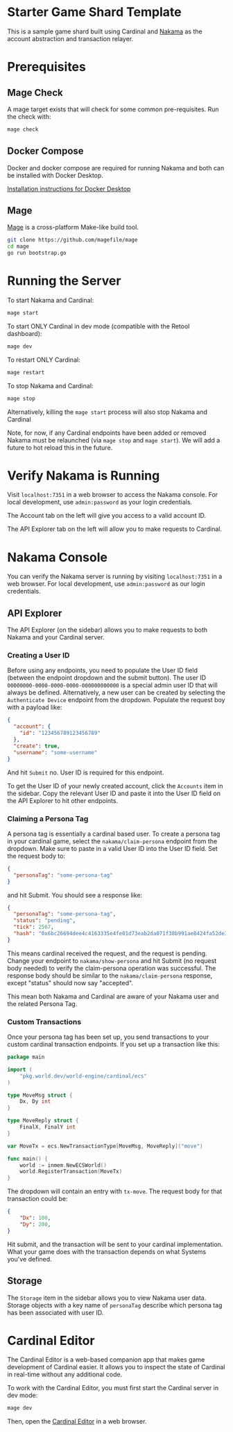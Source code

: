 # Starter Game Shard Template

This is a sample game shard built using Cardinal and [Nakama](https://heroiclabs.com/nakama/) as the account abstraction and
transaction relayer.

# Prerequisites

## Mage Check

A mage target exists that will check for some common pre-requisites. Run the check with:

```bash
mage check
```

## Docker Compose

Docker and docker compose are required for running Nakama and both can be installed with Docker Desktop.

[Installation instructions for Docker Desktop](https://docs.docker.com/compose/install/#scenario-one-install-docker-desktop)

## Mage

[Mage](https://magefile.org/) is a cross-platform Make-like build tool.

```bash
git clone https://github.com/magefile/mage
cd mage
go run bootstrap.go
```

# Running the Server

To start Nakama and Cardinal:

```bash
mage start
```

To start ONLY Cardinal in dev mode (compatible with the Retool dashboard):

```bash
mage dev
```

To restart ONLY Cardinal:

```bash
mage restart
```

To stop Nakama and Cardinal:

```bash
mage stop
```

Alternatively, killing the `mage start` process will also stop Nakama and Cardinal

Note, for now, if any Cardinal endpoints have been added or removed Nakama must be relaunched (via `mage stop` and `mage start`).
We will add a future to hot reload this in the future.

# Verify Nakama is Running

Visit `localhost:7351` in a web browser to access the Nakama console. For local development, use `admin:password` as your login
credentials.

The Account tab on the left will give you access to a valid account ID.

The API Explorer tab on the left will allow you to make requests to Cardinal.

# Nakama Console

You can verify the Nakama server is running by visiting `localhost:7351` in a web browser. For local development, use 
`admin:password` as our login credentials.

## API Explorer

The API Explorer (on the sidebar) allows you to make requests to both Nakama and your Cardinal server.

### Creating a User ID

Before using any endpoints, you need to populate the User ID field (between the endpoint dropdown and the submit button). 
The user ID `00000000-0000-0000-0000-000000000000` is a special admin user ID that will always be defined. Alternatively, 
a new user can be created by selecting the `Authenticate Device` endpoint from the dropdown. Populate the request boy
with a payload like:

```json
{
  "account": {
    "id": "123456789123456789"
  },
  "create": true,
  "username": "some-username"
}
```

And hit `Submit` no. User ID is required for this endpoint.

To get the User ID of your newly created account, click the `Accounts` item in the sidebar. Copy the relevant User ID 
and paste it into the User ID field on the API Explorer to hit other endpoints.

### Claiming a Persona Tag

A persona tag is essentially a cardinal based user. To create a persona tag in your cardinal game, select the `nakama/claim-persona` 
endpoint from the dropdown. Make sure to paste in a valid User ID into the User ID field. Set the request body to:
```json
{
  "personaTag": "some-persona-tag"
}
```

and hit Submit. You should see a response like:

```json
{
  "personaTag": "some-persona-tag",
  "status": "pending",
  "tick": 2567,
  "hash": "0x6bc26694dee4c4163335e4fe01d73eab2da071f38b991ae8424fa52de330c228"
}
```

This means cardinal received the request, and the request is pending. Change your endpoint to `nakama/show-persona` and hit
Submit (no request body needed) to verify the claim-persona operation was successful. The response body should be similar
to the `nakama/claim-persona` response, except "status" should now say "accepted".

This mean both Nakama and Cardinal are aware of your Nakama user and the related Persona Tag.

### Custom Transactions

Once your persona tag has been set up, you send transactions to your custom cardinal transaction endpoints. If
you set up a transaction like this:

```go
package main

import (
	"pkg.world.dev/world-engine/cardinal/ecs"
)

type MoveMsg struct {
	Dx, Dy int
}

type MoveReply struct {
	FinalX, FinalY int
}

var MoveTx = ecs.NewTransactionType[MoveMsg, MoveReply]("move")

func main() {
	world := inmem.NewECSWorld()
	world.RegisterTransaction(MoveTx)
}
```

The dropdown will contain an entry with `tx-move`. The request body for that transaction could be:
```json
{
	"Dx": 100,
	"Dy": 200,
}
```

Hit submit, and the transaction will be sent to your cardinal implementation. What your game does with the transaction
depends on what Systems you've defined.

## Storage

The `Storage` item in the sidebar allows you to view Nakama user data. Storage objects with a key name of `personaTag`
describe which persona tag has been associated with user ID.

# Cardinal Editor

The Cardinal Editor is a web-based companion app that makes game development of Cardinal easier. It allows you to inspect the state of Cardinal in real-time without any additional code.

To work with the Cardinal Editor, you must first start the Cardinal server in dev mode:

```bash
mage dev
```

Then, open the [Cardinal Editor](https://editor.world.dev) in a web browser.
